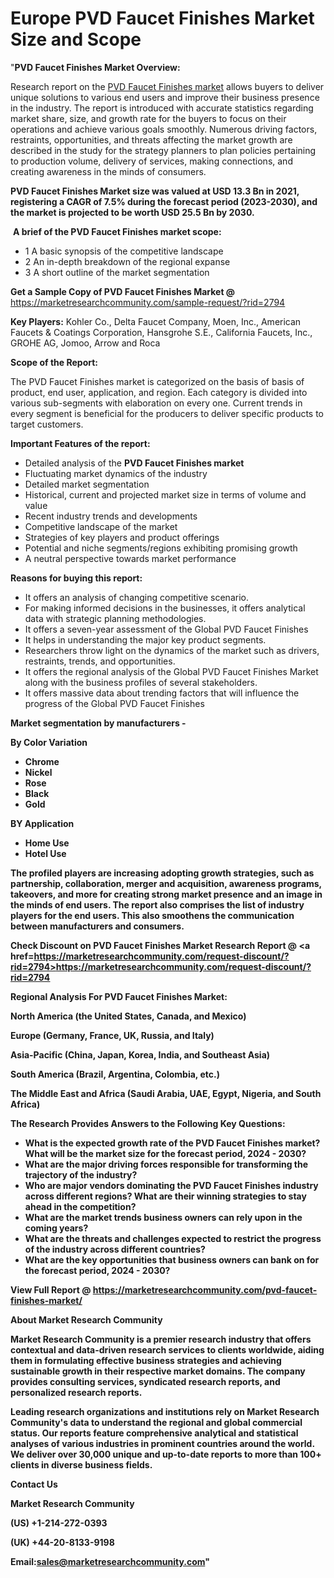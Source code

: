 # Europe PVD Faucet Finishes Market Size and Scope 
"<strong>PVD Faucet Finishes Market Overview:</strong>

Research report on the <a href=https://marketresearchcommunity.com/pvd-faucet-finishes-market/>PVD Faucet Finishes market</a> allows buyers to deliver unique solutions to various end users and improve their business presence in the industry. The report is introduced with accurate statistics regarding market share, size, and growth rate for the buyers to focus on their operations and achieve various goals smoothly. Numerous driving factors, restraints, opportunities, and threats affecting the market growth are described in the study for the strategy planners to plan policies pertaining to production volume, delivery of services, making connections, and creating awareness in the minds of consumers.

<strong>PVD Faucet Finishes Market size was valued at USD 13.3 Bn in 2021, registering a CAGR of 7.5% during the forecast period (2023-2030), and the market is projected to be worth USD 25.5 Bn by 2030.</strong>

 <Strong>A brief of the PVD Faucet Finishes market scope:</Strong>
<ul>
 <li>1  A basic synopsis of the competitive landscape</li>
 <li>2  An in-depth breakdown of the regional expanse</li>
 <li>3  A short outline of the market segmentation</li>
</ul>
<strong>Get a Sample Copy of PVD Faucet Finishes Market @ </b></strong><a href=https://marketresearchcommunity.com/sample-request/?rid=2794><u>https://marketresearchcommunity.com/sample-request/?rid=2794</u></a>

<strong>Key Players:</strong> 
Kohler Co., Delta Faucet Company, Moen, Inc., American Faucets &amp; Coatings Corporation, Hansgrohe S.E., California Faucets, Inc., GROHE AG, Jomoo, Arrow and Roca

<strong>Scope of the Report:</strong>

The PVD Faucet Finishes market is categorized on the basis of basis of product, end user, application, and region. Each category is divided into various sub-segments with elaboration on every one. Current trends in every segment is beneficial for the producers to deliver specific products to target customers.

<strong><b>Important Features of the report:</b></strong>
<ul>
  <li>Detailed analysis of the <strong><b>PVD Faucet Finishes </b></strong><strong><b>market</b></strong></li>
  <li>Fluctuating market dynamics of the industry</li>
  <li>Detailed market segmentation</li>
  <li>Historical, current and projected market size in terms of volume and value</li>
  <li>Recent industry trends and developments</li>
  <li>Competitive landscape of the market</li>
  <li>Strategies of key players and product offerings</li>
  <li>Potential and niche segments/regions exhibiting promising growth</li>
  <li>A neutral perspective towards market performance</li>
</ul>
<strong><b>Reasons for buying this report:</b></strong>
<ul>
  <li>It offers an analysis of changing competitive scenario.</li>
  <li>For making informed decisions in the businesses, it offers analytical data with strategic planning methodologies.</li>
  <li>It offers a seven-year assessment of the Global PVD Faucet Finishes</li>
  <li>It helps in understanding the major key product segments.</li>
  <li>Researchers throw light on the dynamics of the market such as drivers, restraints, trends, and opportunities.</li>
  <li>It offers the regional analysis of the Global PVD Faucet Finishes Market along with the business profiles of several stakeholders.</li>
  <li>It offers massive data about trending factors that will influence the progress of the Global PVD Faucet Finishes</li>
</ul>

<strong>Market segmentation by manufacturers -</strong>


<strong><strong>By Color Variation </strong></h4>
<ul>
 	<li>Chrome</li>
 	<li>Nickel</li>
 	<li>Rose</li>
 	<li>Black</li>
 	<li>Gold</li>
</ul>
<strong><strong>BY Application</strong></h4>
<ul>
 	<li>Home Use</li>
 	<li>Hotel Use</li>
</ul>

The profiled players are increasing adopting growth strategies, such as partnership, collaboration, merger and acquisition, awareness programs, takeovers, and more for creating strong market presence and an image in the minds of end users. The report also comprises the list of industry players for the end users. This also smoothens the communication between manufacturers and consumers.

<strong><b>Check Discount on PVD Faucet Finishes Market Research Report @ </b></strong><a href=https://marketresearchcommunity.com/request-discount/?rid=2794><u>https://marketresearchcommunity.com/request-discount/?rid=2794</u></a>

<strong>Regional Analysis For PVD Faucet Finishes Market:</strong>

<strong>North America</strong> (the United States, Canada, and Mexico)

<strong>Europe</strong> (Germany, France, UK, Russia, and Italy)

<strong>Asia-Pacific</strong> (China, Japan, Korea, India, and Southeast Asia)

<strong>South America</strong> (Brazil, Argentina, Colombia, etc.)

<strong>The Middle East and Africa</strong> (Saudi Arabia, UAE, Egypt, Nigeria, and South Africa)

<strong>The Research Provides Answers to the Following Key Questions:</strong>
<ul>
 	<li>What is the expected growth rate of the PVD Faucet Finishes market? What will be the market size for the forecast period, 2024 - 2030?</li>
 	<li>What are the major driving forces responsible for transforming the trajectory of the industry?</li>
 	<li>Who are major vendors dominating the PVD Faucet Finishes industry across different regions? What are their winning strategies to stay ahead in the competition?</li>
 	<li>What are the market trends business owners can rely upon in the coming years?</li>
 	<li>What are the threats and challenges expected to restrict the progress of the industry across different countries?</li>
 	<li>What are the key opportunities that business owners can bank on for the forecast period, 2024 - 2030?</li>
</ul>

<strong>View Full Report @</strong> <a href=https://marketresearchcommunity.com/pvd-faucet-finishes-market/>https://marketresearchcommunity.com/pvd-faucet-finishes-market/</a>

<strong>About Market Research Community</strong>

Market Research Community is a premier research industry that offers contextual and data-driven research services to clients worldwide, aiding them in formulating effective business strategies and achieving sustainable growth in their respective market domains. The company provides consulting services, syndicated research reports, and personalized research reports.

Leading research organizations and institutions rely on Market Research Community's data to understand the regional and global commercial status. Our reports feature comprehensive analytical and statistical analyses of various industries in prominent countries around the world. We deliver over 30,000 unique and up-to-date reports to more than 100+ clients in diverse business fields.

<strong>Contact Us</strong>

<strong>Market Research Community</strong>

(US) +1-214-272-0393

(UK) +44-20-8133-9198

<strong>Email:</strong>sales@marketresearchcommunity.com"
